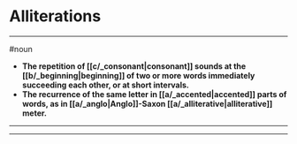# Alliterations
---
#noun
- **The repetition of [[c/_consonant|consonant]] sounds at the [[b/_beginning|beginning]] of two or more words immediately succeeding each other, or at short intervals.**
- **The recurrence of the same letter in [[a/_accented|accented]] parts of words, as in [[a/_anglo|Anglo]]-Saxon [[a/_alliterative|alliterative]] meter.**
---
---
